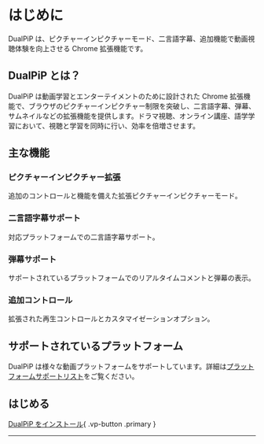 # はじめに

DualPiP は、ピクチャーインピクチャーモード、二言語字幕、追加機能で動画視聴体験を向上させる Chrome 拡張機能です。

## DualPiP とは？

DualPiP は動画学習とエンターテイメントのために設計された Chrome 拡張機能で、ブラウザのピクチャーインピクチャー制限を突破し、二言語字幕、弾幕、サムネイルなどの拡張機能を提供します。ドラマ視聴、オンライン講座、語学学習において、視聴と学習を同時に行い、効率を倍増させます。

## 主な機能

### ピクチャーインピクチャー拡張

追加のコントロールと機能を備えた拡張ピクチャーインピクチャーモード。

### 二言語字幕サポート

対応プラットフォームでの二言語字幕サポート。

### 弾幕サポート

サポートされているプラットフォームでのリアルタイムコメントと弾幕の表示。

### 追加コントロール

拡張された再生コントロールとカスタマイゼーションオプション。

## サポートされているプラットフォーム

DualPiP は様々な動画プラットフォームをサポートしています。詳細は[プラットフォームサポートリスト](/ja/video-platforms-support)をご覧ください。

## はじめる

[DualPiP をインストール](/ja/installation){ .vp-button .primary }

---
